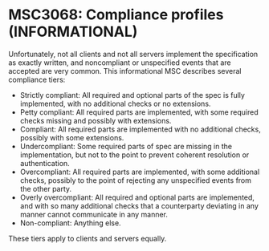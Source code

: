 # MSC3068: Compliance profiles (INFORMATIONAL)

Unfortunately, not all clients and not all servers implement the specification
as exactly written, and noncompliant or unspecified events that are accepted
are very common. This informational MSC describes several compliance tiers:

* Strictly compliant: All required and optional parts of the spec is fully
implemented, with no additional checks or no extensions.
* Petty compliant: All required parts are implemented, with some required
checks missing and possibly with extensions.
* Compliant: All required parts are implemented with no additional checks,
possibly with some extensions.
* Undercompliant: Some required parts of spec are missing in the implementation,
but not to the point to prevent coherent resolution or authentication.
* Overcompliant: All required parts are implemented, with some additional
checks, possibly to the point of rejecting any unspecified events from the
other party.
* Overly overcompliant: All required and optional parts are implemented, and with
so many additional checks that a counterparty deviating in any manner cannot
communicate in any manner.
* Non-compliant: Anything else.

These tiers apply to clients and servers equally.
